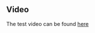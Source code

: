 ## Video

The test video can be found [here](https://drive.google.com/open?id=1xgFwa_7JQegNd4YHzcirQXG_zQPMjxYJ)
